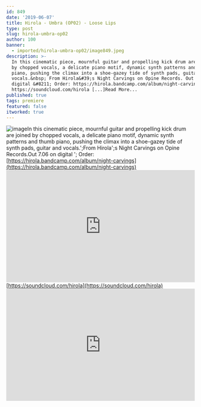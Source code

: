 ```yaml
---
id: 849
date: '2019-06-07'
title: Hirola - Umbra (OP02) - Loose Lips
type: post
slug: hirola-umbra-op02
author: 100
banner:
  - imported/hirola-umbra-op02/image849.jpeg
description: >-
  In this cinematic piece, mournful guitar and propelling kick drum are joined
  by chopped vocals, a delicate piano motif, dynamic synth patterns and thumb
  piano, pushing the climax into a shoe-gazey tide of synth pads, guitar and
  vocals.&nbsp; From Hirola&#39;s Night Carvings on Opine Records. Out 7.06 on
  digital &#8211; Order: https://hirola.bandcamp.com/album/night-carvings
  https://soundcloud.com/hirola [...]Read More...
published: true
tags: premiere
featured: false
itworked: true
---
```

![image](../imported/hirola-umbra-op02/image849.jpeg)In this cinematic piece, mournful guitar and propelling kick drum are joined by chopped vocals, a delicate piano motif, dynamic synth patterns and thumb piano, pushing the climax into a shoe-gazey tide of synth pads, guitar and vocals.';From Hirola';s Night Carvings on Opine Records.Out 7.06 on digital '; Order: [](https://hirola.bandcamp.com/album/night-carvings)[https://hirola.bandcamp.com/album/night-carvings](https://hirola.bandcamp.com/album/night-carvings)<iframe width='100%' height='300' scrolling='no' frameborder='no' allow='autoplay' src='https://w.soundcloud.com/player/?url=https%3A//api.soundcloud.com/tracks/633284667&color=%23ff5500&auto_play=false&hide_related=false&show_comments=true&show_user=true&show_reposts=false&show_teaser=true'></iframe>[https://soundcloud.com/hirola](https://soundcloud.com/hirola)<iframe width='100%' height='300' scrolling='no' frameborder='no' allow='autoplay' src='https://www.youtube.com/embed/Zit3qzuFO-0'></iframe>